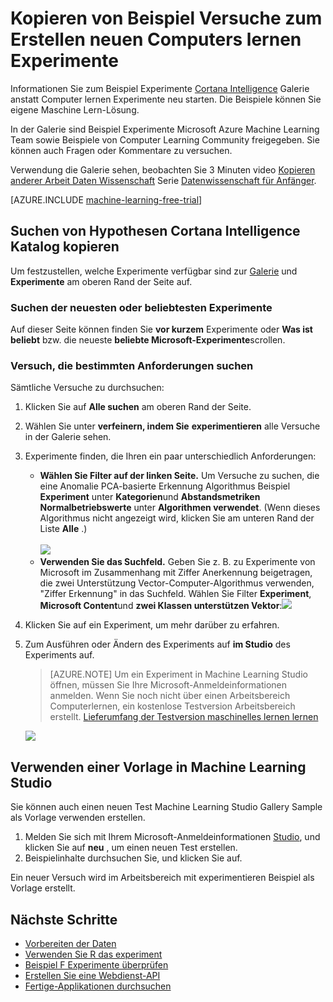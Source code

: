 <properties
    pageTitle="Kopierer Beispiel Experimente lernen | Microsoft Azure"
    description="Erfahren Sie mit Beispielcomputer Experimente lernen neue Versuche mit Cortana Intelligence Gallery Microsoft Azure Machine Learning."
    services="machine-learning"
    documentationCenter=""
    authors="cjgronlund"
    manager="jhubbard"
    editor="cgronlun"/>

<tags
    ms.service="machine-learning"
    ms.workload="data-services"
    ms.tgt_pltfrm="na"
    ms.devlang="na"
    ms.topic="get-started-article"
    ms.date="08/17/2016"
    ms.author="cgronlun;chhavib;olgali"/>

# <a name="copy-sample-experiments-to-create-new-machine-learning-experiments"></a>Kopieren von Beispiel Versuche zum Erstellen neuen Computers lernen Experimente
Informationen Sie zum Beispiel Experimente [Cortana Intelligence](http://gallery.cortanaintelligence.com/) Galerie anstatt Computer lernen Experimente neu starten. Die Beispiele können Sie eigene Maschine Lern-Lösung.

In der Galerie sind Beispiel Experimente Microsoft Azure Machine Learning Team sowie Beispiele von Computer Learning Community freigegeben. Sie können auch Fragen oder Kommentare zu versuchen.

Verwendung die Galerie sehen, beobachten Sie 3 Minuten video [Kopieren anderer Arbeit Daten Wissenschaft](machine-learning-data-science-for-beginners-copy-other-peoples-work-to-do-data-science.md) Serie [Datenwissenschaft für Anfänger](machine-learning-data-science-for-beginners-the-5-questions-data-science-answers.md).

[AZURE.INCLUDE [machine-learning-free-trial](../../includes/machine-learning-free-trial.md)]

## <a name="find-an-experiment-to-copy-in-cortana-intelligence-gallery"></a>Suchen von Hypothesen Cortana Intelligence Katalog kopieren

Um festzustellen, welche Experimente verfügbar sind zur [Galerie](http://gallery.cortanaintelligence.com/) und **Experimente** am oberen Rand der Seite auf.

### <a name="find-the-newest-or-most-popular-experiments"></a>Suchen der neuesten oder beliebtesten Experimente

Auf dieser Seite können finden Sie **vor kurzem** Experimente oder **Was ist beliebt** bzw. die neueste **beliebte Microsoft-Experimente**scrollen.

### <a name="look-for-an-experiment-that-meets-specific-requirements"></a>Versuch, die bestimmten Anforderungen suchen

Sämtliche Versuche zu durchsuchen:

1. Klicken Sie auf **Alle suchen** am oberen Rand der Seite.
2. Wählen Sie unter **verfeinern, indem Sie** **experimentieren** alle Versuche in der Galerie sehen.
3. Experimente finden, die Ihren ein paar unterschiedlich Anforderungen:
    * **Wählen Sie Filter auf der linken Seite.** Um Versuche zu suchen, die eine Anomalie PCA-basierte Erkennung Algorithmus Beispiel **Experiment** unter **Kategorien**und **Abstandsmetriken Normalbetriebswerte** unter **Algorithmen verwendet**. (Wenn dieses Algorithmus nicht angezeigt wird, klicken Sie am unteren Rand der Liste **Alle** .)<br></br>
      ![](./media/machine-learning-sample-experiments/refine-the-view.png)
    *  **Verwenden Sie das Suchfeld.** Geben Sie z. B. zu Experimente von Microsoft im Zusammenhang mit Ziffer Anerkennung beigetragen, die zwei Unterstützung Vector-Computer-Algorithmus verwenden, "Ziffer Erkennung" in das Suchfeld. Wählen Sie Filter **Experiment**, **Microsoft Content**und **zwei Klassen unterstützen Vektor**:![](./media/machine-learning-sample-experiments/search-for-experiments.png) 
4. Klicken Sie auf ein Experiment, um mehr darüber zu erfahren.
5. Zum Ausführen oder Ändern des Experiments auf **im Studio** des Experiments auf.

    > [AZURE.NOTE] Um ein Experiment in Machine Learning Studio öffnen, müssen Sie Ihre Microsoft-Anmeldeinformationen anmelden. Wenn Sie noch nicht über einen Arbeitsbereich Computerlernen, ein kostenlose Testversion Arbeitsbereich erstellt. [Lieferumfang der Testversion maschinelles lernen lernen](https://azure.microsoft.com/pricing/details/machine-learning/)

    ![](./media/machine-learning-sample-experiments/example-experiment.png) 


## <a name="use-a-template-in-machine-learning-studio"></a>Verwenden einer Vorlage in Machine Learning Studio

Sie können auch einen neuen Test Machine Learning Studio Gallery Sample als Vorlage verwenden erstellen.

1. Melden Sie sich mit Ihrem Microsoft-Anmeldeinformationen [Studio](https://studio.azureml.net), und klicken Sie auf **neu** , um einen neuen Test erstellen.
2. Beispielinhalte durchsuchen Sie, und klicken Sie auf.

Ein neuer Versuch wird im Arbeitsbereich mit experimentieren Beispiel als Vorlage erstellt.

## <a name="next-steps"></a>Nächste Schritte
- [Vorbereiten der Daten](machine-learning-data-science-import-data.md)
- [Verwenden Sie R das experiment](machine-learning-r-quickstart.md)
- [Beispiel F Experimente überprüfen](machine-learning-r-csharp-web-service-examples.md)
- [Erstellen Sie eine Webdienst-API](machine-learning-publish-a-machine-learning-web-service.md)
- [Fertige-Applikationen durchsuchen](https://datamarket.azure.com/browse?query=machine+learning)
